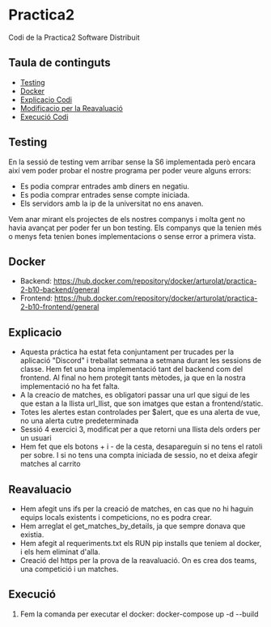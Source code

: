 # Practica2
Codi de la Practica2 Software Distribuit

## Taula de continguts

* [Testing](#Testing)
* [Docker](#Docker)
* [Explicacio Codi](#Explicacio)
* [Modificacio per la Reavaluació](#Reavaluacio)
* [Execució Codi](#Execució)


## Testing

En la sessió de testing vem arribar sense la S6 implementada però encara així vem poder probar el nostre programa per poder veure alguns errors:
- Es podia comprar entrades amb diners en negatiu.
- Es podia comprar entrades sense compte iniciada.
- Els servidors amb la ip de la universitat no ens anaven.

Vem anar mirant els projectes de els nostres companys i molta gent no havia avançat per poder fer un bon testing. Els companys que la tenien més o menys feta tenien bones implementacions o sense error a primera vista. 

## Docker

  - Backend: https://hub.docker.com/repository/docker/arturolat/practica-2-b10-backend/general
  - Frontend: https://hub.docker.com/repository/docker/arturolat/practica-2-b10-frontend/general

## Explicacio

- Aquesta práctica ha estat feta conjuntament per trucades per la aplicació "Discord" i treballat setmana a setmana durant les sessions de classe. Hem fet una bona implementació tant del backend com del frontend. Al final  no hem protegit tants mètodes, ja que en la nostra implementació no ha fet falta.
- A la creacio de matches, es obligatori passar una url que sigui de les que estan a la llista url_llist, que son imatges que estan a frontend/static. 
- Totes les alertes estan controlades per $alert, que es una alerta de vue, no una alerta cutre predeterminada
- Sessió 4 exercici 3, modificat per a que retorni una llista dels orders per un usuari
- Hem fet que els botons + i - de la cesta, desapareguin si no tens el ratoli per sobre. I si no tens una compta iniciada de sessio, no et deixa afegir matches al carrito

## Reavaluacio

- Hem afegit uns ifs per la creació de matches, en cas que no hi haguin equips locals existents i competicions, no es podra crear.
- Hem arreglat el get_matches_by_details, ja que sempre donava que existia.
- Hem afegit al requeriments.txt els RUN pip installs que teniem al docker, i els hem eliminat d'alla.
- Creació del https per la prova de la reavaluació. On es crea dos teams, una competició i un matches.

## Execució
1) Fem la comanda per executar el docker: docker-compose up -d --build
